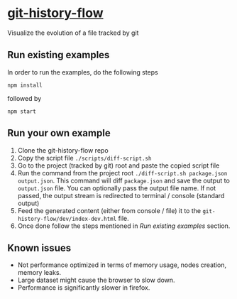 # [git-history-flow][1]
Visualize the evolution of a file tracked by git

## Run existing examples
In order to run the examples, do the following steps
```
npm install
```
followed by
```
npm start
```
## Run your own example
1. Clone the git-history-flow repo
2. Copy the script file `./scripts/diff-script.sh`
3. Go to the project (tracked by git) root and paste the copied script file
4. Run the command from the project root `./diff-script.sh package.json output.json`. This command will diff `package.json` and save the output to `output.json` file. You can optionally pass the output file name. If not passed, the output stream is redirected to terminal / console (standard output)
5. Feed the generated content (either from console / file) it to the `git-history-flow/dev/index-dev.html` file. 
6. Once done follow the steps mentioned in *Run existing examples* section.


## Known issues

 - Not performance optimized in terms of memory usage, nodes creation, memory leaks.
 - Large dataset might cause the browser to slow down.
 - Performance is significantly slower in firefox.

[1]: https://adotg.github.io/git-history-flow/
